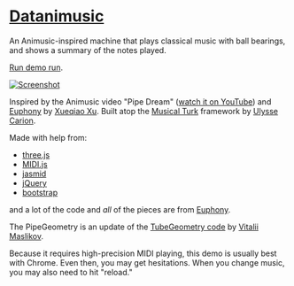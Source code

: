 [Datanimusic](https://github.com/erich666/turk)
====

An Animusic-inspired machine that plays classical music with ball bearings, and shows a summary of the notes played.

[Run demo run](https://bit.ly/datanimusic).

[![Screenshot](http://erich.realtimerendering.com/datanimusic/screenshot.png)](https://github.com/erich666/turk)

Inspired by the Animusic video "Pipe Dream" ([watch it on YouTube](http://www.youtube.com/watch?v=hyCIpKAIFyo)) and [Euphony](https://github.com/qiao/euphony) by [Xueqiao Xu](https://github.com/qiao).
Built atop the [Musical Turk](http://ulysse.io/turk) framework by [Ulysse Carion](http://ulysse.io).

Made with help from:

* [three.js](https://github.com/mrdoob/three.js)
* [MIDI.js](http://mudcu.be/midi-js)
* [jasmid](https://github.com/gasman/jasmid)
* [jQuery](http://jquery.com)
* [bootstrap](http://twitter.github.com/bootstrap)

and a lot of the code and _all_ of the pieces are from [Euphony](https://github.com/qiao/euphony).

The PipeGeometry is an update of the [TubeGeometry code](https://github.com/Troilk/cs291-contest) by [Vitalii Maslikov](https://github.com/Troilk).

Because it requires high-precision MIDI playing, this demo is usually best with Chrome. Even then, you may get hesitations. When you change music, you may also need to hit "reload."
